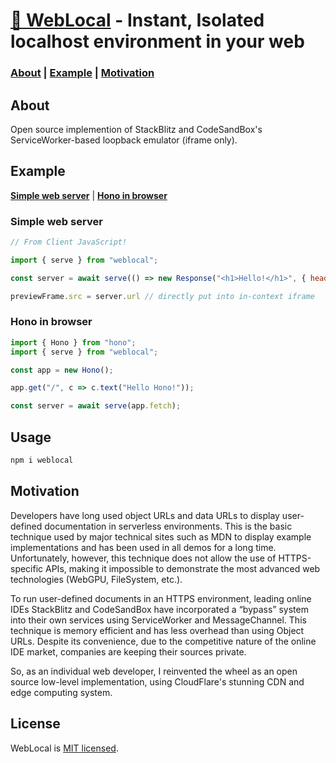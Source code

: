 # [🔌 WebLocal](https://weblocal.dev) - Instant, Isolated localhost environment in your web

### [About](#about) | [Example](#example) | [Motivation](#motivation)

## About

Open source implemention of StackBlitz and CodeSandBox's ServiceWorker-based loopback emulator (iframe only).

## Example

**[Simple web server](#simple-web-server)** | **[Hono in browser](#hono-in-browser)**
### Simple web server
```javascript
// From Client JavaScript!

import { serve } from "weblocal";

const server = await serve(() => new Response("<h1>Hello!</h1>", { headers: { "Content-Type": "text/html" } }));

previewFrame.src = server.url // directly put into in-context iframe
```

### Hono in browser
```javascript
import { Hono } from "hono";
import { serve } from "weblocal";

const app = new Hono();

app.get("/", c => c.text("Hello Hono!"));

const server = await serve(app.fetch);
```

## Usage
```sh
npm i weblocal
```

## Motivation
Developers have long used object URLs and data URLs to display user-defined documentation in serverless environments.
This is the basic technique used by major technical sites such as MDN to display example implementations and has been used in all demos for a long time.
Unfortunately, however, this technique does not allow the use of HTTPS-specific APIs, making it impossible to demonstrate the most advanced web technologies (WebGPU, FileSystem, etc.).

To run user-defined documents in an HTTPS environment, leading online IDEs StackBlitz and CodeSandBox have incorporated a “bypass” system into their own services using ServiceWorker and MessageChannel.
This technique is memory efficient and has less overhead than using Object URLs. Despite its convenience, due to the competitive nature of the online IDE market, companies are keeping their sources private.

So, as an individual web developer, I reinvented the wheel as an open source low-level implementation, using CloudFlare's stunning CDN and edge computing system.

## License

WebLocal is [MIT licensed](./README.md).